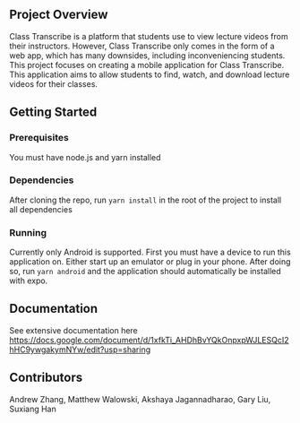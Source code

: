 ## Project Overview
Class Transcribe is a platform that students use to view lecture videos from their instructors. However, Class Transcribe only comes in the form of a web app, which has many downsides, including inconveniencing students. This project focuses on creating a mobile application for Class Transcribe. This application aims to allow students to find, watch, and download lecture videos for their classes.

## Getting Started
### Prerequisites
You must have node.js and yarn installed

### Dependencies
After cloning the repo, run `yarn install` in the root of the project to install all dependencies

### Running
Currently only Android is supported. First you must have a device to run this application on. Either start up an emulator or plug in your phone. After doing so, run `yarn android` and the application should automatically be installed with expo.

## Documentation
See extensive documentation here
https://docs.google.com/document/d/1xfkTi_AHDhBvYQkOnpxpWJLESQcI2hHC9ywgakymNYw/edit?usp=sharing

## Contributors
Andrew Zhang, Matthew Walowski, Akshaya Jagannadharao, Gary Liu, Suxiang Han
